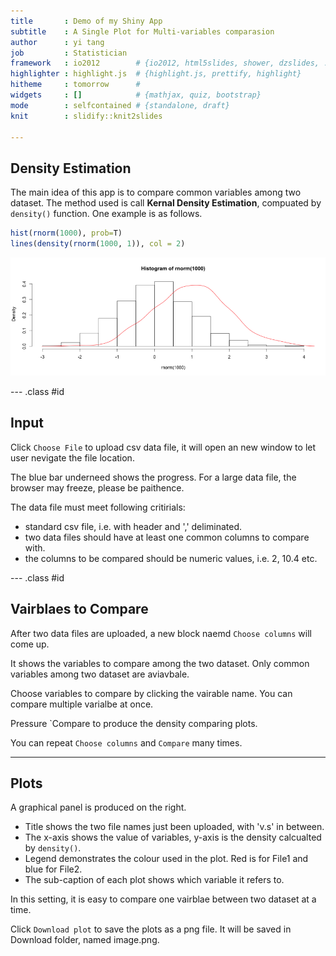 ```yaml
---
title       : Demo of my Shiny App
subtitle    : A Single Plot for Multi-variables comparasion
author      : yi tang 
job         : Statistician
framework   : io2012        # {io2012, html5slides, shower, dzslides, ...}
highlighter : highlight.js  # {highlight.js, prettify, highlight}
hitheme     : tomorrow      # 
widgets     : []            # {mathjax, quiz, bootstrap}
mode        : selfcontained # {standalone, draft}
knit        : slidify::knit2slides

--- 
```

## Density Estimation
The main idea of this app is to compare common variables among two dataset. The method used is call **Kernal Density Estimation**, compuated by `density()` function. One example is as follows. 


```r
hist(rnorm(1000), prob=T)
lines(density(rnorm(1000, 1)), col = 2)
```

![plot of chunk unnamed-chunk-1](assets/fig/unnamed-chunk-1.png) 

--- .class #id 

## Input 
Click `Choose File` to upload csv data file, it will open an new window to let user nevigate the file location. 

The blue bar underneed shows the progress. For a large data file, the browser may freeze, please be paithence. 

The data file must meet following critirials: 
* standard csv file, i.e. with header and ',' deliminated. 
* two data files should have at least one common columns to compare with.
* the columns to be compared should be numeric values, i.e. 2, 10.4 etc. 
 

--- .class #id 
## Vairblaes to Compare 

After two data files are uploaded, a new block naemd `Choose columns` will come up. 

It shows the variables to compare among the two dataset. Only common variables among two dataset are aviavbale. 

Choose variables to compare by clicking the vairable name. You can compare multiple varialbe at once. 

Pressure `Compare to produce the density comparing plots. 

You can repeat `Choose columns` and `Compare` many times. 

--- 
 
## Plots
A graphical panel is produced on the right. 

+ Title shows the two file names just been uploaded, with 'v.s' in between.
+ The x-axis shows the value of variables, y-axis is the density calcualted by `density()`.
+ Legend demonstrates the colour used in the plot. Red is for File1 and blue for File2.
+ The sub-caption of each plot shows which variable it refers to.

In this setting, it is easy to compare one vairblae between two dataset at a time. 

Click `Download plot` to save the plots as a png file. It will be saved in Download folder, named image.png. 

 
